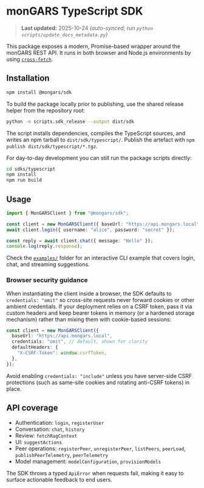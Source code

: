 # monGARS TypeScript SDK

> **Last updated:** 2025-10-24 _(auto-synced; run `python scripts/update_docs_metadata.py`)_

This package exposes a modern, Promise-based wrapper around the monGARS REST
API. It runs in both browser and Node.js environments by using
[`cross-fetch`](https://github.com/lquixada/cross-fetch).

## Installation

```bash
npm install @mongars/sdk
```

To build the package locally prior to publishing, use the shared release helper
from the repository root:

```bash
python -m scripts.sdk_release --output dist/sdk
```

The script installs dependencies, compiles the TypeScript sources, and writes an
npm tarball to `dist/sdk/typescript/`. Publish the artefact with
`npm publish dist/sdk/typescript/*.tgz`.

For day-to-day development you can still run the package scripts directly:

```bash
cd sdks/typescript
npm install
npm run build
```

## Usage

```ts
import { MonGARSClient } from "@mongars/sdk";

const client = new MonGARSClient({ baseUrl: "https://api.mongars.local" });
await client.login({ username: "alice", password: "secret" });

const reply = await client.chat({ message: "Hello" });
console.log(reply.response);
```

Check the [`examples/`](examples/) folder for an interactive CLI example that
covers login, chat, and streaming suggestions.

### Browser security guidance

When instantiating the client inside a browser, the SDK defaults to
`credentials: "omit"` so cross-site requests never forward cookies or other
ambient credentials. If your deployment relies on a CSRF token, pass it via
custom headers and keep bearer tokens in memory (or a hardened storage
mechanism) rather than mixing them with cookie-based sessions:

```ts
const client = new MonGARSClient({
  baseUrl: "https://api.mongars.local",
  credentials: "omit", // default, shown for clarity
  defaultHeaders: {
    "X-CSRF-Token": window.csrfToken,
  },
});
```

Avoid enabling `credentials: "include"` unless you have server-side CSRF
protections (such as same-site cookies and rotating anti-CSRF tokens) in place.

## API coverage

- Authentication: `login`, `registerUser`
- Conversation: `chat`, `history`
- Review: `fetchRagContext`
- UI: `suggestActions`
- Peer operations: `registerPeer`, `unregisterPeer`, `listPeers`, `peerLoad`,
  `publishPeerTelemetry`, `peerTelemetry`
- Model management: `modelConfiguration`, `provisionModels`

The SDK throws a typed `ApiError` when requests fail, making it easy to surface
actionable feedback to end users.
